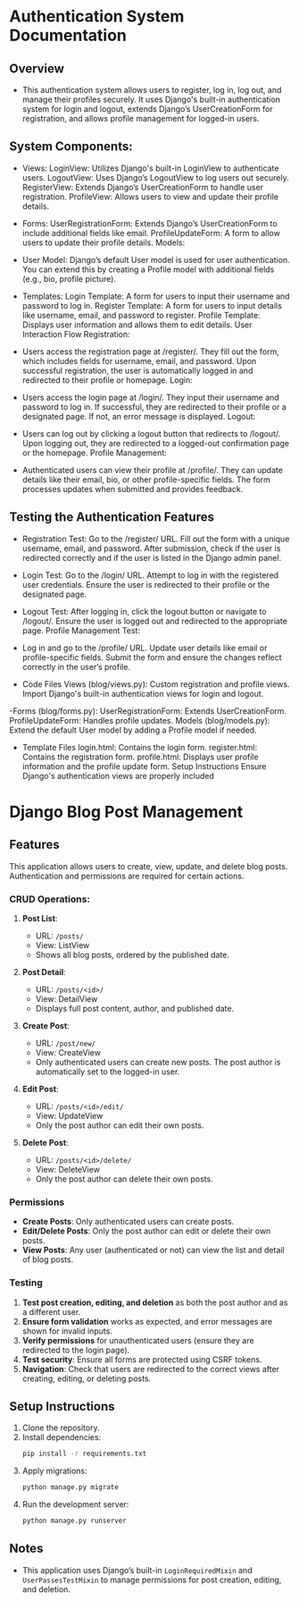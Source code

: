 # Authentication System Documentation

## Overview
- This authentication system allows users to register, log in, log out, and manage their profiles securely. It uses Django's built-in authentication system for login and logout, extends Django’s UserCreationForm for registration, and allows profile management for logged-in users.

## System Components:

- Views:
LoginView: Utilizes Django's built-in LoginView to authenticate users.
LogoutView: Uses Django’s LogoutView to log users out securely.
RegisterView: Extends Django’s UserCreationForm to handle user registration.
ProfileView: Allows users to view and update their profile details.

- Forms:
UserRegistrationForm: Extends Django’s UserCreationForm to include additional fields like email.
ProfileUpdateForm: A form to allow users to update their profile details.
Models:

- User Model: Django’s default User model is used for user authentication. You can extend this by creating a Profile model with additional fields (e.g., bio, profile picture).

- Templates:
Login Template: A form for users to input their username and password to log in.
Register Template: A form for users to input details like username, email, and password to register.
Profile Template: Displays user information and allows them to edit details.
User Interaction Flow
Registration:

- Users access the registration page at /register/.
They fill out the form, which includes fields for username, email, and password.
Upon successful registration, the user is automatically logged in and redirected to their profile or homepage.
Login:

- Users access the login page at /login/.
They input their username and password to log in.
If successful, they are redirected to their profile or a designated page. If not, an error message is displayed.
Logout:

- Users can log out by clicking a logout button that redirects to /logout/.
Upon logging out, they are redirected to a logged-out confirmation page or the homepage.
Profile Management:

- Authenticated users can view their profile at /profile/.
They can update details like their email, bio, or other profile-specific fields.
The form processes updates when submitted and provides feedback.

## Testing the Authentication Features

- Registration Test:
Go to the /register/ URL.
Fill out the form with a unique username, email, and password.
After submission, check if the user is redirected correctly and if the user is listed in the Django admin panel.

- Login Test:
Go to the /login/ URL.
Attempt to log in with the registered user credentials.
Ensure the user is redirected to their profile or the designated page.

- Logout Test:
After logging in, click the logout button or navigate to /logout/.
Ensure the user is logged out and redirected to the appropriate page.
Profile Management Test:

- Log in and go to the /profile/ URL.
Update user details like email or profile-specific fields.
Submit the form and ensure the changes reflect correctly in the user’s profile.

- Code Files
Views (blog/views.py):
Custom registration and profile views.
Import Django's built-in authentication views for login and logout.

-Forms (blog/forms.py):
UserRegistrationForm: Extends UserCreationForm.
ProfileUpdateForm: Handles profile updates.
Models (blog/models.py):
Extend the default User model by adding a Profile model if needed.

- Template Files
login.html: Contains the login form.
register.html: Contains the registration form.
profile.html: Displays user profile information and the profile update form.
Setup Instructions
Ensure Django's authentication views are properly included



# Django Blog Post Management

## Features

This application allows users to create, view, update, and delete blog posts. Authentication and permissions are required for certain actions.

### CRUD Operations:

1. **Post List**:
    - URL: `/posts/`
    - View: ListView
    - Shows all blog posts, ordered by the published date.

2. **Post Detail**:
    - URL: `/posts/<id>/`
    - View: DetailView
    - Displays full post content, author, and published date.

3. **Create Post**:
    - URL: `/post/new/`
    - View: CreateView
    - Only authenticated users can create new posts. The post author is automatically set to the logged-in user.

4. **Edit Post**:
    - URL: `/posts/<id>/edit/`
    - View: UpdateView
    - Only the post author can edit their own posts.

5. **Delete Post**:
    - URL: `/posts/<id>/delete/`
    - View: DeleteView
    - Only the post author can delete their own posts.

### Permissions

- **Create Posts**: Only authenticated users can create posts.
- **Edit/Delete Posts**: Only the post author can edit or delete their own posts.
- **View Posts**: Any user (authenticated or not) can view the list and detail of blog posts.

### Testing

1. **Test post creation, editing, and deletion** as both the post author and as a different user.
2. **Ensure form validation** works as expected, and error messages are shown for invalid inputs.
3. **Verify permissions** for unauthenticated users (ensure they are redirected to the login page).
4. **Test security**: Ensure all forms are protected using CSRF tokens.
5. **Navigation**: Check that users are redirected to the correct views after creating, editing, or deleting posts.

## Setup Instructions

1. Clone the repository.
2. Install dependencies:
    ```bash
    pip install -r requirements.txt
    ```
3. Apply migrations:
    ```bash
    python manage.py migrate
    ```
4. Run the development server:
    ```bash
    python manage.py runserver
    ```

## Notes

- This application uses Django’s built-in `LoginRequiredMixin` and `UserPassesTestMixin` to manage permissions for post creation, editing, and deletion.